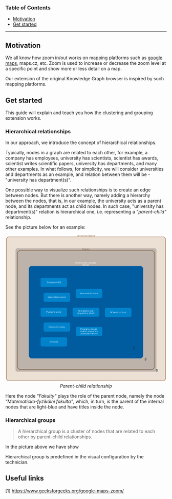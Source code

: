 ### Table of Contents

- [Motivation](#motivation)
- [Get started](#GetStarted)

---
<h2 id="motivation">Motivation</h2>

We all know how zoom in/out works on mapping platforms such as [google maps](https://maps.google.com), maps.cz, etc. Zoom is used to increase or decrease the zoom level at a specific point and show more or less detail on a map.

Our extension of the original Knowledge Graph browser is inspired by such mapping platforms.

<h2 id="get-started">Get started</h2>

This guide will explain and teach you how the clustering and grouping extension works.

<h3 id="hierarchical-relationships">Hierarchical relationships</h3>

In our approach, we introduce the concept of hierarchical relationships. 

Typically, nodes in a graph are related to each other, for example, a company has employees, university has scientists, scientist has awards, scientist writes scientific papers, university has departments, and many other examples. In what follows, for simplicity, we will consider universities and departments as an example, and relation between them will be - "university has department(s)".

One possible way to visualize such relationships is to create an edge between nodes. But there is another way, namely adding a hierarchy between the nodes, that is, in our example, the university acts as a parent node, and its departments act as child nodes. In such case, "university has department(s)" relation is hierarchical one, i.e. representing a *"parent-child"* relationship.

See the picture below for an example:

<p align="center">
    <img src="img/child_parent_relation.png" alt="parent-child-relationship" title="Parent-child relationship" width="600"/><br/>
    <em>Parent-child relationship</em>
</p>

Here the node *"Fakulty"* plays the role of the parent node, namely the node *"Matematicko-fyzikální fakulta"*, which, in turn, is the parent of the internal nodes that are light-blue and have titles inside the node.

<h3 id="hierarchical-groups">Hierarchical groups</h3>

> A hierarchical group is a cluster of nodes that are related to each other by parent-child relationships. 

In the picture above we have show 

Hierarchical group is predefined in the visual configuration by the technician.





## Useful links

[1] https://www.geeksforgeeks.org/google-maps-zoom/

